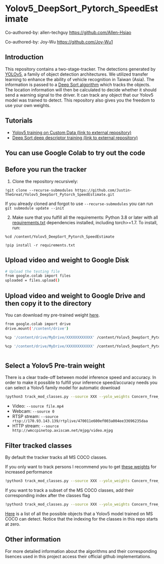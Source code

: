 # Yolov5_DeepSort_Pytorch_SpeedEstimate

Co-authored-by: allen-techguy <https://github.com/Allen-Hsiao>

Co-authored-by: Joy-Wu <https://github.com/Joy-Wu1>






## Introduction

This repository contains a two-stage-tracker. The detections generated by [YOLOv5](https://github.com/ultralytics/yolov5), a family of object detection architectures. We utilized transfer learning to enhance the ability of vehicle recognition in Taiwan (Asia). The information is passed to a [Deep Sort algorithm](https://github.com/ZQPei/deep_sort_pytorch) which tracks the objects. The location information will then be calculated to decide whether it should send a warning signal to the driver. It can track any object that our Yolov5 model was trained to detect. This repository also gives you the freedom to use your own weights. 


## Tutorials

* [Yolov5 training on Custom Data (link to external repository)](https://github.com/ultralytics/yolov5/wiki/Train-Custom-Data)&nbsp;
* [Deep Sort deep descriptor training (link to external repository)](https://github.com/ZQPei/deep_sort_pytorch#training-the-re-id-model)&nbsp;


## You can use Google Colab to try out the code
## Before you run the tracker

1. Clone the repository recursively:

`!git clone --recurse-submodules https://github.com/Justin-TheGreat/Yolov5_DeepSort_Pytorch_SpeedEstimate.git`

If you already cloned and forgot to use `--recurse-submodules` you can run `git submodule update --init`

2. Make sure that you fulfill all the requirements: Python 3.8 or later with all [requirements.txt](https://github.com/mikel-brostrom/Yolov5_DeepSort_Pytorch/blob/master/requirements.txt) dependencies installed, including torch>=1.7. To install, run:

`%cd /content/Yolov5_DeepSort_Pytorch_SpeedEstimate`

`!pip install -r requirements.txt`
## Upload video and weight to Google Disk

```bash
# Upload the testing file
from google.colab import files
uploaded = files.upload()
```
## Upload video and weight to Google Drive and then copy it to the directory
You can download my pre-trained weight [here](https://drive.google.com/file/d/1cZ2f-RndPrudOTx36ELh9burXoTwBadN/view?usp=sharing).

```bash
from google.colab import drive
drive.mount('/content/drive')
```
```bash
%cp '/content/drive/MyDrive/XXXXXXXXXXXX' /content/Yolov5_DeepSort_Pytorch_SpeedEstimate # fill the "X" with the directory of the weight
```
```bash
%cp '/content/drive/MyDrive/XXXXXXXXXXXX' /content/Yolov5_DeepSort_Pytorch_SpeedEstimate # fill the "X" with the directory of the video
```
```bash

```

## Select a Yolov5 Pre-train weight
There is a clear trade-off between model inference speed and accuracy. In order to make it possible to fulfill your inference speed/accuracy needs
you can select a Yolov5 family model for automatic download

```bash
!python3 track_mod_classes.py --source XXX --yolo_weights Concern_free_turn_weight.pt --img 640  # largest yolov5 family model
```
- Video:  `--source file.mp4`
- Webcam:  `--source 0`
- RTSP stream:  `--source rtsp://170.93.143.139/rtplive/470011e600ef003a004ee33696235daa`
- HTTP stream:  `--source http://wmccpinetop.axiscam.net/mjpg/video.mjpg`


## Filter tracked classes

By default the tracker tracks all MS COCO classes.

If you only want to track persons I recommend you to get [these weights](https://drive.google.com/file/d/1gglIwqxaH2iTvy6lZlXuAcMpd_U0GCUb/view?usp=sharing) for increased performance

```bash
!python3 track_mod_classes.py --source XXX --yolo_weights Concern_free_turn_weight.pt --classes 0  # tracks persons, only
```

If you want to track a subset of the MS COCO classes, add their corresponding index after the classes flag

```bash
!python3 track_mod_classes.py --source XXX --yolo_weights Concern_free_turn_weight.pt --classes 16 17  # tracks cats and dogs, only
```

[Here](https://tech.amikelive.com/node-718/what-object-categories-labels-are-in-coco-dataset/) is a list of all the possible objects that a Yolov5 model trained on MS COCO can detect. Notice that the indexing for the classes in this repo starts at zero.


## Other information

For more detailed information about the algorithms and their corresponding lisences used in this project access their official github implementations.

